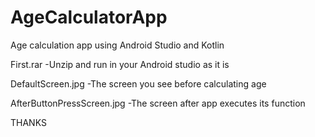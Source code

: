 # AgeCalculatorApp
Age calculation app using Android Studio and Kotlin

First.rar -Unzip and run in your Android studio as it is



DefaultScreen.jpg -The screen you see before calculating age


AfterButtonPressScreen.jpg -The screen after app executes its function



THANKS

